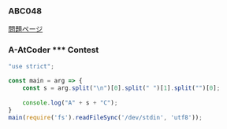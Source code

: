 ### ABC048
[問題ページ](https://atcoder.jp/contests/abc048/tasks)

### A-AtCoder *** Contest
```JavaScript
"use strict";
    
const main = arg => {
    const s = arg.split("\n")[0].split(" ")[1].split("")[0];
    
    console.log("A" + s + "C");
}
main(require('fs').readFileSync('/dev/stdin', 'utf8'));

```